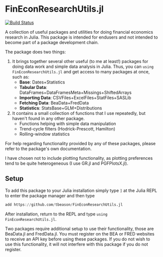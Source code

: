
# FinEconResearchUtils.jl

[![Build Status](https://travis-ci.com/tbeason/FinEconResearchUtils.jl.svg?branch=master)](https://travis-ci.com/tbeason/FinEconResearchUtils.jl)


A collection of useful packages and utilities for doing financial economics research in Julia. This package is intended for endusers and not intended to become part of a package development chain. 

The package does two things:
 1. It brings together several other useful (to me at least!) packages for doing data work and simple data analysis in Julia. Thus, you can `using FinEconResearchUtils.jl` and get access to many packages at once, such as: 
    - **Base**: Dates+Statistics
    - **Tabular Data**: DataFrames+DataFramesMeta+Missings+ShiftedArrays
    - **Importing Data**: CSVFiles+ExcelFiles+StatFiles+SASLib
    - **Fetching Data**: BeaData+FredData
    - **Statistics**: StatsBase+GLM+Distributions
 2. It contains a small collection of functions that I use repeatedly, but haven't found in any other package.
    - Functions helping with simple data manipulation
    - Trend-cycle filters (Hodrick-Prescott, Hamilton)
    - Rolling-window statistics
    
 
For help regarding functionality provided by any of these packages, please refer to the package's own documentation.
 
I have chosen not to include plotting functionality, as plotting preferences tend to be quite heterogeneous (I use GR.jl and PGFPlotsX.jl).
 
 
## Setup

To add this package to your Julia installation simply type `]` at the Julia REPL to enter the package manager and then type
```julia
add https://github.com/tbeason/FinEconResearchUtils.jl
```
 
After installation, return to the REPL and type `using FinEconResearchUtils.jl`.
 
Two packages require additional setup to use their functionality, those are BeaData.jl and FredData.jl. You must register on the BEA or FRED websites to receive an API key before using these packages. If you do not wish to use this functionality, it will not interfere with this package if you do not register.

